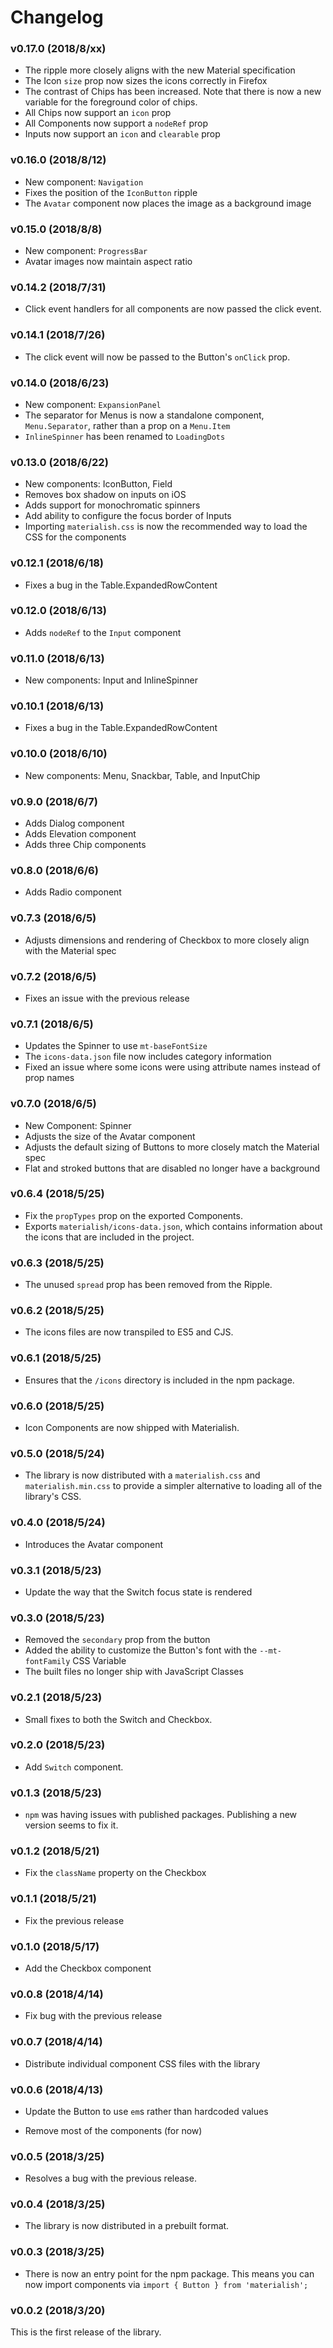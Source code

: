 # Changelog

### v0.17.0 (2018/8/xx)

- The ripple more closely aligns with the new Material specification
- The Icon `size` prop now sizes the icons correctly in Firefox
- The contrast of Chips has been increased. Note that there is now a new variable for
  the foreground color of chips.
- All Chips now support an `icon` prop
- All Components now support a `nodeRef` prop
- Inputs now support an `icon` and `clearable` prop

### v0.16.0 (2018/8/12)

- New component: `Navigation`
- Fixes the position of the `IconButton` ripple
- The `Avatar` component now places the image as a background image

### v0.15.0 (2018/8/8)

- New component: `ProgressBar`
- Avatar images now maintain aspect ratio

### v0.14.2 (2018/7/31)

- Click event handlers for all components are now passed the click event.

### v0.14.1 (2018/7/26)

- The click event will now be passed to the Button's `onClick` prop.

### v0.14.0 (2018/6/23)

- New component: `ExpansionPanel`
- The separator for Menus is now a standalone component, `Menu.Separator`, rather than a prop on a `Menu.Item`
- `InlineSpinner` has been renamed to `LoadingDots`

### v0.13.0 (2018/6/22)

- New components: IconButton, Field
- Removes box shadow on inputs on iOS
- Adds support for monochromatic spinners
- Add ability to configure the focus border of Inputs
- Importing `materialish.css` is now the recommended way to load the CSS for the components

### v0.12.1 (2018/6/18)

- Fixes a bug in the Table.ExpandedRowContent

### v0.12.0 (2018/6/13)

- Adds `nodeRef` to the `Input` component

### v0.11.0 (2018/6/13)

- New components: Input and InlineSpinner

### v0.10.1 (2018/6/13)

- Fixes a bug in the Table.ExpandedRowContent

### v0.10.0 (2018/6/10)

- New components: Menu, Snackbar, Table, and InputChip

### v0.9.0 (2018/6/7)

- Adds Dialog component
- Adds Elevation component
- Adds three Chip components

### v0.8.0 (2018/6/6)

- Adds Radio component

### v0.7.3 (2018/6/5)

- Adjusts dimensions and rendering of Checkbox to more closely align with the Material spec

### v0.7.2 (2018/6/5)

- Fixes an issue with the previous release

### v0.7.1 (2018/6/5)

- Updates the Spinner to use `mt-baseFontSize`
- The `icons-data.json` file now includes category information
- Fixed an issue where some icons were using attribute names instead of prop names

### v0.7.0 (2018/6/5)

- New Component: Spinner
- Adjusts the size of the Avatar component
- Adjusts the default sizing of Buttons to more closely match the Material spec
- Flat and stroked buttons that are disabled no longer have a background

### v0.6.4 (2018/5/25)

- Fix the `propTypes` prop on the exported Components.
- Exports `materialish/icons-data.json`, which contains information about the icons that are included
  in the project.

### v0.6.3 (2018/5/25)

- The unused `spread` prop has been removed from the Ripple.

### v0.6.2 (2018/5/25)

- The icons files are now transpiled to ES5 and CJS.

### v0.6.1 (2018/5/25)

- Ensures that the `/icons` directory is included in the npm package.

### v0.6.0 (2018/5/25)

- Icon Components are now shipped with Materialish.

### v0.5.0 (2018/5/24)

- The library is now distributed with a `materialish.css` and `materialish.min.css` to provide a
  simpler alternative to loading all of the library's CSS.

### v0.4.0 (2018/5/24)

- Introduces the Avatar component

### v0.3.1 (2018/5/23)

- Update the way that the Switch focus state is rendered

### v0.3.0 (2018/5/23)

- Removed the `secondary` prop from the button
- Added the ability to customize the Button's font with the `--mt-fontFamily` CSS Variable
- The built files no longer ship with JavaScript Classes

### v0.2.1 (2018/5/23)

- Small fixes to both the Switch and Checkbox.

### v0.2.0 (2018/5/23)

- Add `Switch` component.

### v0.1.3 (2018/5/23)

- `npm` was having issues with published packages. Publishing a new version
  seems to fix it.

### v0.1.2 (2018/5/21)

- Fix the `className` property on the Checkbox

### v0.1.1 (2018/5/21)

- Fix the previous release

### v0.1.0 (2018/5/17)

- Add the Checkbox component

### v0.0.8 (2018/4/14)

- Fix bug with the previous release

### v0.0.7 (2018/4/14)

- Distribute individual component CSS files with the library

### v0.0.6 (2018/4/13)

- Update the Button to use `em`s rather than hardcoded values

- Remove most of the components (for now)

### v0.0.5 (2018/3/25)

- Resolves a bug with the previous release.

### v0.0.4 (2018/3/25)

- The library is now distributed in a prebuilt format.

### v0.0.3 (2018/3/25)

- There is now an entry point for the npm package. This means you can now
  import components via `import { Button } from 'materialish';`

### v0.0.2 (2018/3/20)

This is the first release of the library.
